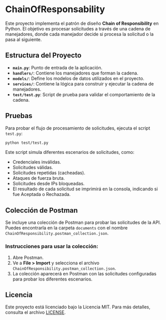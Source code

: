 # ChainOfResponsability

Este proyecto implementa el patrón de diseño **Chain of Responsibility** en Python. El objetivo es procesar solicitudes a través de una cadena de manejadores, donde cada manejador decide si procesa la solicitud o la pasa al siguiente.

## Estructura del Proyecto

- **`main.py`**: Punto de entrada de la aplicación.
- **`handlers/`**: Contiene los manejadores que forman la cadena.
- **`models/`**: Define los modelos de datos utilizados en el proyecto.
- **`services/`**: Contiene la lógica para construir y ejecutar la cadena de manejadores.
- **`test/test.py`**: Script de prueba para validar el comportamiento de la cadena.

## Pruebas

Para probar el flujo de procesamiento de solicitudes, ejecuta el script `test.py`:

```bash
python test/test.py
```

Este script simula diferentes escenarios de solicitudes, como:

- Credenciales inválidas.
- Solicitudes válidas.
- Solicitudes repetidas (cacheadas).
- Ataques de fuerza bruta.
- Solicitudes desde IPs bloqueadas.
- El resultado de cada solicitud se imprimirá en la consola, indicando si fue Aceptada o Rechazada.


## Colección de Postman

Se incluye una colección de Postman para probar las solicitudes de la API. Puedes encontrarla en la carpeta `documents` con el nombre `ChainOfResponsibility.postman_collection.json`.

### Instrucciones para usar la colección:
1. Abre Postman.
2. Ve a **File > Import** y selecciona el archivo `ChainOfResponsibility.postman_collection.json`.
3. La colección aparecerá en Postman con las solicitudes configuradas para probar los diferentes escenarios.


## Licencia

Este proyecto está licenciado bajo la Licencia MIT. Para más detalles, consulta el archivo [LICENSE](./LICENSE).